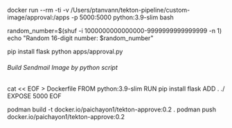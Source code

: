docker run --rm -ti -v /Users/ptanvann/tekton-pipeline/custom-image/approval:/apps -p 5000:5000 python:3.9-slim bash

random_number=$(shuf -i 1000000000000000-9999999999999999 -n 1)
echo "Random 16-digit number: $random_number"



pip install flask
python apps/approval.py <approvecode>


###### Build Sendmail Image by python script
cat << EOF > Dockerfile
FROM python:3.9-slim
RUN pip install flask
ADD . ./
EXPOSE 5000
EOF

podman build -t docker.io/paichayon1/tekton-approve:0.2  .
podman push docker.io/paichayon1/tekton-approve:0.2 
